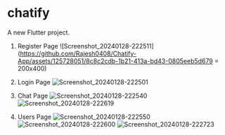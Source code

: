 # chatify

A new Flutter project.

1. Register Page
![Screenshot_20240128-222511](https://github.com/Rajesh0408/Chatify-App/assets/125728051/8c8c2cdb-1b21-413a-bd43-0805eeb5d679 = 200x400)

2. Login Page
![Screenshot_20240128-222501](https://github.com/Rajesh0408/Chatify-App/assets/125728051/2d8e64e8-7902-47eb-bd0e-4c2be2ddc54b)

3. Chat Page
![Screenshot_20240128-222540](https://github.com/Rajesh0408/Chatify-App/assets/125728051/da5f6d8f-56ac-4959-9f84-f9690006c360)
![Screenshot_20240128-222619](https://github.com/Rajesh0408/Chatify-App/assets/125728051/1d25db26-805a-41de-a41b-3bc8389050da)

5. Users Page
![Screenshot_20240128-222550](https://github.com/Rajesh0408/Chatify-App/assets/125728051/cd94226f-705f-4748-acd6-df553f28d6bf)
![Screenshot_20240128-222600](https://github.com/Rajesh0408/Chatify-App/assets/125728051/81478f3c-1ca3-4604-8e26-25bb519dcca5)
![Screenshot_20240128-222723](https://github.com/Rajesh0408/Chatify-App/assets/125728051/43831b5f-d60f-498c-bffe-6296a08024e5)

